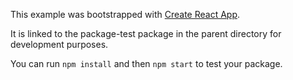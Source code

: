 This example was bootstrapped with [Create React App](https://github.com/facebook/create-react-app).

It is linked to the package-test package in the parent directory for development purposes.

You can run `npm install` and then `npm start` to test your package.
